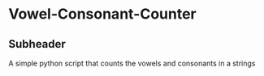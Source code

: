 # Vowel-Consonant-Counter

## Subheader
A simple python script that counts the vowels and consonants in a strings
